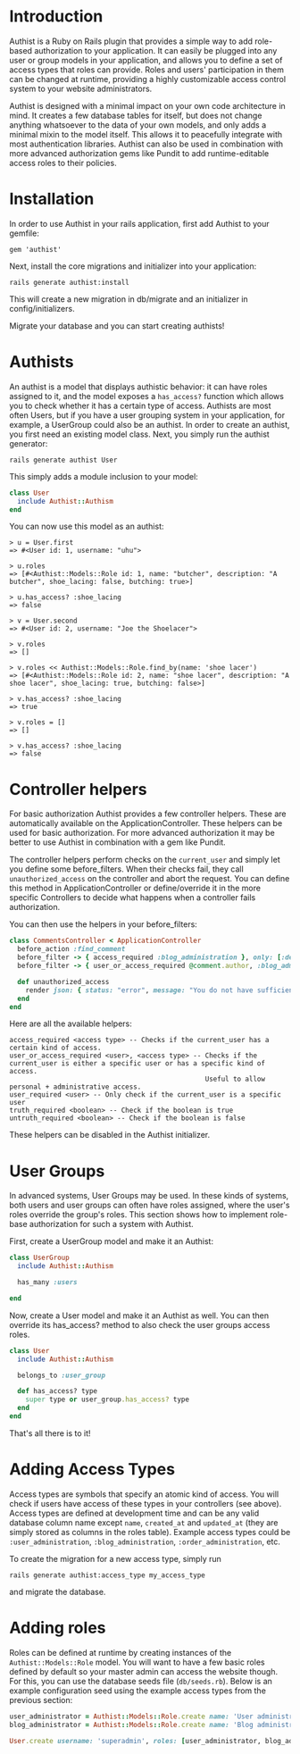 Introduction
============
Authist is a Ruby on Rails plugin that provides a simple way to add role-based authorization to your application.
It can easily be plugged into any user or group models in your application, and allows you to define a set of access types that roles can provide.
Roles and users' participation in them can be changed at runtime, providing a highly customizable access control system to your
website administrators.

Authist is designed with a minimal impact on your own code architecture in mind. It creates a few database tables for itself, but does not change anything
whatsoever to the data of your own models, and only adds a minimal mixin to the model itself.
This allows it to peacefully integrate with most authentication libraries. Authist can also be used in combination with more
advanced authorization gems like Pundit to add runtime-editable access roles to their policies.

Installation
============
In order to use Authist in your rails application, first add Authist to your gemfile:

    gem 'authist'

Next, install the core migrations and initializer into your application:

    rails generate authist:install

This will create a new migration in db/migrate and an initializer in config/initializers.

Migrate your database and you can start creating authists!

Authists
========
An authist is a model that displays authistic behavior: it can have roles assigned to it, and the
model exposes a `has_access?` function which allows you to check whether it has a certain type of access. Authists are most often Users, but if you
have a user grouping system in your application, for example, a UserGroup could also be an authist.
In order to create an authist, you first need an existing model class. Next, you simply run the authist generator:

    rails generate authist User

This simply adds a module inclusion to your model:

```ruby
class User
  include Authist::Authism
end
```

You can now use this model as an authist:

    > u = User.first
    => #<User id: 1, username: "uhu">

    > u.roles
    => [#<Authist::Models::Role id: 1, name: "butcher", description: "A butcher", shoe_lacing: false, butching: true>]

    > u.has_access? :shoe_lacing
    => false

    > v = User.second
    => #<User id: 2, username: "Joe the Shoelacer">

    > v.roles
    => []

    > v.roles << Authist::Models::Role.find_by(name: 'shoe lacer')
    => [#<Authist::Models::Role id: 2, name: "shoe lacer", description: "A shoe lacer", shoe_lacing: true, butching: false>]

    > v.has_access? :shoe_lacing
    => true

    > v.roles = []
    => []

    > v.has_access? :shoe_lacing
    => false

Controller helpers
==================
For basic authorization Authist provides a few controller helpers. These are automatically available on the ApplicationController.
These helpers can be used for basic authorization. For more advanced authorization it may be better to use Authist in combination
with a gem like Pundit.

The controller helpers perform checks on the `current_user` and simply let you define some before_filters.
When their checks fail, they call `unauthorized_access` on the controller and abort the request. You can define this method in ApplicationController
or define/override it in the more specific Controllers to decide what happens when a controller fails authorization.

You can then use the helpers in your before_filters:

```ruby
class CommentsController < ApplicationController
  before_action :find_comment
  before_filter -> { access_required :blog_administration }, only: [:destroy]
  before_filter -> { user_or_access_required @comment.author, :blog_administration }, only: [:edit,:update]

  def unauthorized_access
    render json: { status: "error", message: "You do not have sufficient access for this operation." }
  end
end
```

Here are all the available helpers:

    access_required <access type> -- Checks if the current_user has a certain kind of access.
    user_or_access_required <user>, <access type> -- Checks if the current_user is either a specific user or has a specific kind of access.
                                                     Useful to allow personal + administrative access.
    user_required <user> -- Only check if the current_user is a specific user
    truth_required <boolean> -- Check if the boolean is true
    untruth_required <boolean> -- Check if the boolean is false

These helpers can be disabled in the Authist initializer.

User Groups
===========
In advanced systems, User Groups may be used. In these kinds of systems, both users and user groups can often have roles assigned,
where the user's roles override the group's roles. This section shows how to implement role-base authorization for such a system with Authist.

First, create a UserGroup model and make it an Authist:

```ruby
class UserGroup
  include Authist::Authism

  has_many :users

end
```

Now, create a User model and make it an Authist as well. You can then override its has_access? method to also check the user groups access roles.

```ruby
class User
  include Authist::Authism

  belongs_to :user_group

  def has_access? type
    super type or user_group.has_access? type
  end
end
```

That's all there is to it!

<!---
  Comment to self: This is an inclusive approach, these systems often have the ability to specifically deny access. Authist does not, at this time.
  This would be pretty easy to add though: just allow nils in the database and let has_access also potentially return nil, where nil signifies
  that no rule was found, which would also coerce to false in standard if checks. The Users and Roles could then check for nil specifically,
  and override true in a group with false in a User, but not override true in a group with nil in a User.
-->

<!---
  Comment to self: It feels annoying to not have control over the roles
-->

Adding Access Types
===================
Access types are symbols that specify an atomic kind of access. You will check if users have access of these types in your controllers (see above).
Access types are defined at development time and can be any valid database column name except `name`, `created_at` and `updated_at` (they are simply stored
as columns in the roles table). Example access types could be `:user_administration`, `:blog_administration`, `:order_administration`, etc.

To create the migration for a new access type, simply run

    rails generate authist:access_type my_access_type

and migrate the database.

Adding roles
============
Roles can be defined at runtime by creating instances of the `Authist::Models::Role` model. You will want to have a few basic roles defined by
default so your master admin can access the website though. For this, you can use the database seeds file (`db/seeds.rb`).
Below is an example configuration seed using the example access types from the previous section:

```ruby
user_administrator = Authist::Models::Role.create name: 'User administrator', user_administration: true
blog_administrator = Authist::Models::Role.create name: 'Blog administrator', blog_administration: true

User.create username: 'superadmin', roles: [user_administrator, blog_administrator]
```
